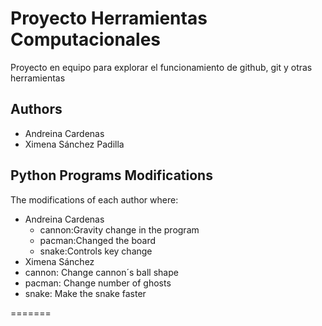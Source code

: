 # Proyecto Herramientas Computacionales
Proyecto en equipo para explorar el funcionamiento de github, git y otras herramientas

## Authors 
- Andreina Cardenas 
- Ximena Sánchez Padilla

## Python Programs Modifications 
The modifications of each author where: 
- Andreina Cardenas 
  - cannon:Gravity change in the program 
  - pacman:Changed the board
  - snake:Controls key change 
 - Ximena Sánchez
  - cannon: Change cannon´s ball shape 
  - pacman: Change number of ghosts
  - snake: Make the snake faster  
 

=======


